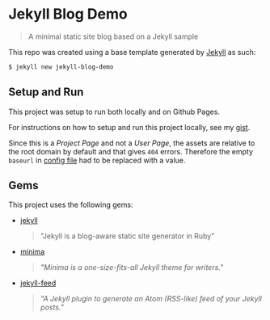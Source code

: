 # Jekyll Blog Demo
> A minimal static site blog based on a Jekyll sample

This repo was created using a base template generated by [Jekyll](https://jekyllrb.com/) as such:

```bash
$ jekyll new jekyll-blog-demo
```


## Setup and Run

This project was setup to run both locally and on Github Pages.

For instructions on how to setup and run this project locally, see my [gist](https://gist.github.com/MichaelCurrin/1085ab164550b31272699920b5549d4b).

Since this is a _Project Page_ and not a _User Page_, the assets are relative to the root domain by default and that gives `404` errors. Therefore the empty `baseurl` in [config file](_config.yml) had to be replaced with a value.


## Gems

This project uses the following gems:

- [jekyll](https://github.com/jekyll/jekyll)
    > "Jekyll is a blog-aware static site generator in Ruby"
- [minima](https://github.com/jekyll/minima)
    > _"Minima is a one-size-fits-all Jekyll theme for writers."_
- [jekyll-feed](https://github.com/jekyll/jekyll-feed)
    > _"A Jekyll plugin to generate an Atom (RSS-like) feed of your Jekyll posts."_
